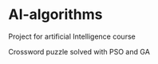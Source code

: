# AI-algorithms
Project for artificial Intelligence course

Crossword puzzle solved with PSO and GA
